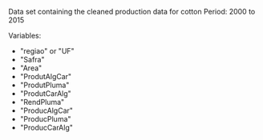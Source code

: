 Data set containing the cleaned production data for cotton
Period: 2000 to 2015

Variables:
- "regiao" or "UF"
- "Safra"
- "Area"
- "ProdutAlgCar"
- "ProdutPluma"
- "ProdutCarAlg"
- "RendPluma"
- "ProducAlgCar"
- "ProducPluma"
- "ProducCarAlg"